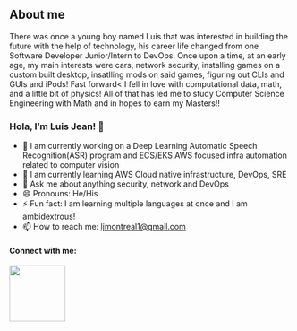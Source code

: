 ## About me

There was once a young boy named Luis that was interested in building the future with the help of technology, his career life changed from one Software Developer Junior/Intern to DevOps. Once upon a time, at an early age, my main interests were cars, network security, installing games on a custom built desktop, 
insatlling mods on said games, figuring out CLIs and GUIs and iPods! Fast forward< I fell in love with computational data, math, and a little bit of physics! All of that has led me to study Computer Science Engineering with Math and in hopes to earn my Masters!!


### Hola, I’m Luis Jean! 👋

- 🔭 I am currently working on a Deep Learning Automatic Speech Recognition(ASR) program and ECS/EKS AWS focused infra automation related to computer vision
- 🌱 I am currently learning AWS Cloud native infrastructure, DevOps, SRE
- 💬 Ask me about anything security, network and DevOps
- 😄 Pronouns: He/His
- ⚡ Fun fact: I am learning multiple languages at once and I am ambidextrous!
- 📫 How to reach me: ljmontreal1@gmail.com

#### Connect with me:

[<img src="https://user-images.githubusercontent.com/38962380/168151713-59971c5f-a0fa-4699-bdb2-ba5efc3f7f01.jpg" width="100">
](https://www.linkedin.com/in/luis-jean-01448a173/)
